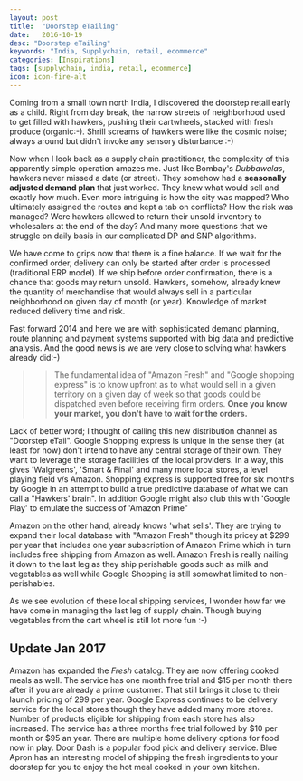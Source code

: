 ```yaml
---
layout: post
title:  "Doorstep eTailing"
date:   2016-10-19
desc: "Doorstep eTailing"
keywords: "India, Supplychain, retail, ecommerce"
categories: [Inspirations]
tags: [supplychain, india, retail, ecommerce]
icon: icon-fire-alt
---
```

Coming from a small town north India, I discovered the doorstep retail early as a child. Right from day break, the narrow streets of neighborhood used to get filled with hawkers, pushing their cartwheels, stacked with fresh produce (organic:-). Shrill screams of hawkers were like the cosmic noise; always around but didn't invoke any sensory disturbance :-)

[](/homepage/static/img/blog/AmJBlog/etail.jpg)

Now when I look back as a supply chain practitioner, the complexity of this apparently simple operation amazes me. Just like Bombay's *Dubbawalas*, hawkers never missed a date (or street). They somehow had a **seasonally adjusted demand plan** that just worked. They knew what would sell and exactly how much. Even more intriguing is how the city was mapped? Who ultimately assigned the routes and kept a tab on conflicts? How the risk was managed? Were hawkers allowed to return their unsold inventory to wholesalers at the end of the day? And many more questions that we struggle on daily basis in our complicated DP and SNP algorithms. 

We have come to grips now that there is a fine balance. If we  wait for the confirmed order, delivery can only be started after order is processed (traditional ERP model). If we ship before order confirmation, there is a chance that goods may return unsold. Hawkers, somehow, already knew the quantity of merchandise that would always sell in a particular neighborhood on given day of month (or year). Knowledge of market reduced delivery time and risk. 

Fast forward 2014 and here we are with sophisticated demand planning, route planning and payment systems supported with big data and predictive analysis. And the good news is we are very close to solving what hawkers already did:-)

>>The fundamental idea of "Amazon Fresh" and "Google shopping express" is to know upfront as to what would sell in a given territory on a given day of week so that goods could be dispatched even before receiving firm orders. **Once you know your market, you don't have to wait for the orders.**

Lack of better word; I thought of calling this new distribution channel as "Doorstep eTail". Google Shopping express is unique in the sense they (at least for now) don't intend to have any central storage of their own. They want to leverage the storage facilities of the local providers. In a way, this gives 'Walgreens', 'Smart & Final' and many more local stores, a level playing field v/s Amazon. Shopping express is supported free for six months by Google in an attempt to build a true predictive database of what we can call a "Hawkers' brain". In addition Google might also club this with 'Google Play' to emulate the success of 'Amazon Prime"

Amazon on the other hand, already knows 'what sells'. They are trying to expand their local database with "Amazon Fresh" though its pricey at $299 per year that includes one year subscription of Amazon Prime which in turn includes free shipping from Amazon as well. Amazon Fresh is really nailing it down to the last leg  as they ship perishable goods such as milk and vegetables as well while Google Shopping is still somewhat limited to non-perishables.

As we see evolution of these local shipping services, I wonder how far we have come in managing the last leg of supply chain. Though buying vegetables from the cart wheel is still lot more fun :-)

## Update Jan 2017
Amazon has expanded the *Fresh* catalog. They are now offering cooked meals as well. The service has one month free trial and $15 per month there after if you are already a prime customer. That still brings it close to their launch pricing of 299 per year. Google Express continues to be delivery service for the local stores though they have added many more stores. Number of products eligible for shipping from each store has also increased. The service has a three months free trial followed by $10 per month or $95 an year. There are multiple home delivery options for food now in play. Door Dash is a popular food pick and delivery service. Blue Apron has an interesting model of shipping the fresh ingredients to your doorstep for you to enjoy the hot meal cooked in your own kitchen.  


